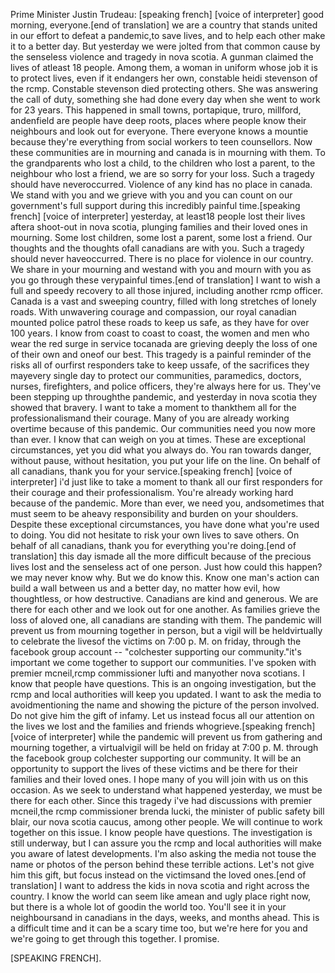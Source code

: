 Prime Minister Justin Trudeau:
[speaking french] [voice of interpreter] good morning, everyone.[end of translation] we are a country that stands united in our effort to defeat a pandemic,to save lives, and to help each other make it to a better day. But yesterday we were jolted from that common cause by the senseless violence and tragedy in nova scotia. A gunman claimed the lives of atleast 18 people. Among them, a woman in uniform whose job it is to protect lives, even if it endangers her own, constable heidi stevenson of the rcmp. Constable stevenson died protecting others. She was answering the call of duty, something she had done every day when she went to work for 23 years. This happened in small towns, portapique, truro, millford, andenfield are people have deep roots, places where people know their neighbours and look out for everyone. There everyone knows a mountie because they're everything from social workers to teen counsellors. Now these communities are in mourning and canada is in mourning with them. To the grandparents who lost a child, to the children who lost a parent, to the neighbour who lost a friend, we are so sorry for your loss. Such a tragedy should have neveroccurred. Violence of any kind has no place in canada. We stand with you and we grieve with you and you can count on our government's full support during this incredibly painful time.[speaking french] [voice of interpreter] yesterday, at least18 people lost their lives aftera shoot-out in nova scotia, plunging families and their loved ones in mourning. Some lost children, some lost a parent, some lost a friend. Our thoughts and the thoughts ofall canadians are with you. Such a tragedy should never haveoccurred. There is no place for violence in our country. We share in your mourning and westand with you and mourn with you as you go through these verypainful times.[end of translation] I want to wish a full and speedy recovery to all those injured, including another rcmp officer. Canada is a vast and sweeping country, filled with long stretches of lonely roads. With unwavering courage and compassion, our royal canadian mounted police patrol these roads to keep us safe, as they have for over 100 years. I know from coast to coast to coast, the women and men who wear the red surge in service tocanada are grieving deeply the loss of one of their own and oneof our best. This tragedy is a painful reminder of the risks all of ourfirst responders take to keep ussafe, of the sacrifices they mayevery single day to protect our communities, paramedics, doctors, nurses, firefighters, and police officers, they're always here for us. They've been stepping up throughthe pandemic, and yesterday in nova scotia they showed that bravery. I want to take a moment to thankthem all for the professionalismand their courage. Many of you are already working overtime because of this pandemic. Our communities need you now more than ever. I know that can weigh on you at times. These are exceptional circumstances, yet you did what you always do. You ran towards danger, without pause, without hesitation, you put your life on the line. On behalf of all canadians, thank you for your service.[speaking french] [voice of interpreter] i'd just like to take a moment to thank all our first responders for their courage and their professionalism. You're already working hard because of the pandemic. More than ever, we need you, andsometimes that must seem to be aheavy responsibility and burden on your shoulders. Despite these exceptional circumstances, you have done what you're used to doing. You did not hesitate to risk your own lives to save others. On behalf of all canadians, thank you for everything you're doing.[end of translation] this day ismade all the more difficult because of the precious lives lost and the senseless act of one person. Just how could this happen?we may never know why. But we do know this. Know one man's action can build a wall between us and a better day, no matter how evil, how thoughtless, or how destructive. Canadians are kind and generous. We are there for each other and we look out for one another. As families grieve the loss of aloved one, all canadians are standing with them. The pandemic will prevent us from mourning together in person, but a vigil will be heldvirtually to celebrate the livesof the victims on 7:00 p. M. on friday, through the facebook group account -- "colchester supporting our community."it's important we come together to support our communities. I've spoken with premier mcneil,rcmp commissioner lufti and manyother nova scotians. I know that people have questions. This is an ongoing investigation, but the rcmp and local authorities will keep you updated. I want to ask the media to avoidmentioning the name and showing the picture of the person involved. Do not give him the gift of infamy. Let us instead focus all our attention on the lives we lost and the families and friends whogrieve.[speaking french] [voice of interpreter] while the pandemic will prevent us from gathering and mourning together, a virtualvigil will be held on friday at 7:00 p. M. through the facebook group colchester supporting our community. It will be an opportunity to support the lives of these victims and be there for their families and their loved ones. I hope many of you will join with us on this occasion. As we seek to understand what happened yesterday, we must be there for each other. Since this tragedy i've had discussions with premier mcneil,the rcmp commissioner brenda lucki, the minister of public safety bill blair, our nova scotia caucus, among other people. We will continue to work together on this issue. I know people have questions. The investigation is still underway, but I can assure you the rcmp and local authorities will make you aware of latest developments. I'm also asking the media not touse the name or photos of the person behind these terrible actions. Let's not give him this gift, but focus instead on the victimsand the loved ones.[end of translation] I want to address the kids in nova scotia and right across the country. I know the world can seem like amean and ugly place right now, but there is a whole lot of goodin the world too. You'll see it in your neighboursand in canadians in the days, weeks, and months ahead. This is a difficult time and it can be a scary time too, but we're here for you and we're going to get through this together. I promise.

[SPEAKING FRENCH].
